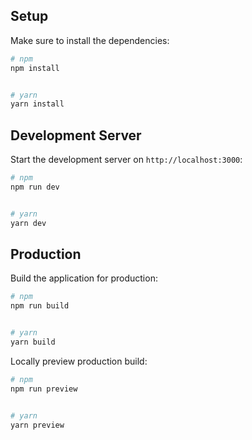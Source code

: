 ## Setup

Make sure to install the dependencies:

```bash
# npm
npm install


# yarn
yarn install

```

## Development Server

Start the development server on `http://localhost:3000`:

```bash
# npm
npm run dev


# yarn
yarn dev

```

## Production

Build the application for production:

```bash
# npm
npm run build


# yarn
yarn build

```

Locally preview production build:

```bash
# npm
npm run preview


# yarn
yarn preview

```
